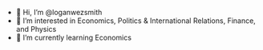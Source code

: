 - 👋 Hi, I’m @loganwezsmith
- 👀 I’m interested in Economics, Politics & International Relations, Finance, and Physics
- 🌱 I’m currently learning Economics

<!---
loganwezsmith/loganwezsmith is a ✨ special ✨ repository because its `README.md` (this file) appears on your GitHub profile.
You can click the Preview link to take a look at your changes.
--->
